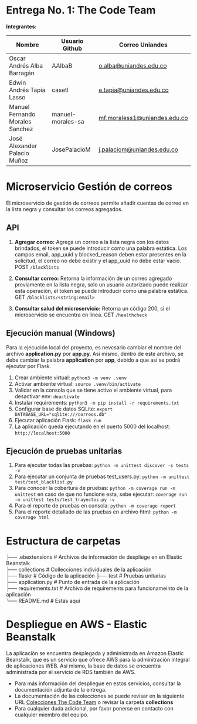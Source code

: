 # Entrega No. 1: The Code Team 

**Integrantes:**

|Nombre|Usuario Github|Correo Uniandes|
|----|----|----|
|Oscar Andrés Alba Barragán|AAlbaB|o.alba@uniandes.edu.co|
|Edwin Andrés Tapia Lasso|casetl|e.tapia@uniandes.edu.co|
|Manuel Fernando Morales Sanchez|manuel-morales-sa|mf.moraless1@uniandes.edu.co|
|José Alexander Palacio Muñoz|JosePalacioM|j.palaciom@uniandes.edu.co|

# Microservicio Gestión de correos

El microservicio de gestión de correos permite añadir cuentas de correo en la lista negra y consultar los correos agregados.

## API

1. **Agregar correo:** Agrega un correo a la lista negra con los datos brindados, el token se puede introducir como una palabra estática. Los campos email, app_uuid y blocked_reason deben estar presentes en la solicitud, el correo no debe existir y el app_uuid no debe estar vacío. POST `/blacklists`
2. **Consultar correo:** Retorna la información de un correo agregado previamente en la lista negra, solo un usuario autorizado puede realizar esta operación, el token se puede introducir como una palabra estática. GET `/blacklists/<string:email>`

3. **Consultar salud del microservicio:** Retorna un código 200, si el microservicio se encuentra en línea. GET `/healthcheck`

## Ejecución manual (Windows)

Para la ejecución local del proyecto, es nevcsario cambiar el nombre del archivo **application.py** por **app.py**. Asi mismo, dentro de este archivo, se debe cambiar la palabra **application** por **app**, debido a que así se podrá ejecutar por Flask.

1. Crear ambiente virtual: `python3 -m venv .venv`
2. Activar ambiente virtual: `source .venv/bin/activate`
3. Validar en la consola que se tiene activo el ambiente virtual, para desactivar env: `deactivate`
4. Instalar requirements: `python3 -m pip install -r requirements.txt`
5. Configurar base de datos SQLite: `export DATABASE_URL="sqlite:///correos.db"`
6. Ejecutar aplicación Flask: `flask run`
7. La aplicación queda ejecutando en el puerto 5000 del localhost: `http://localhost:5000`

## Ejecución de pruebas unitarias
1. Para ejecutar todas las pruebas: `python -m unittest discover -s tests -v`
2. Para ejecutar un conjunta de pruebas test_users.py: `python -m unittest test/test_blacklist.py`
3. Para conocer la cobertura de pruebas: `python -m coverage run -m unittest` en caso de que no funcione esta, sebe ejecutar: `coverage run -m unittest tests/test_trayectos.py -v`
4. Para el reporte de pruebas en consola: `python -m coverage report`
5. Para el reporte detallado de las pruebas en archivo html: `python -m coverage html`


# Estructura de carpetas

├── .ebextensions # Archivos de información de despliege en en Elastic Beanstalk  
├── collections # Collecciones individuales de la aplicación  
├── flaskr # Código de la aplicación
├── test # Pruebas unitarias  
├── application.py # Punto de entrada de la aplicación  
├── requirements.txt # Archivo de requirements para funcionameinto de la aplicación  
└── README.md # Estás aquí

# Despliegue en AWS - Elastic Beanstalk
La aplicación se encuentra desplegada y administrada en Amazon Elastic Beanstalk, que es un servicio que ofrece AWS para la adminitración integral de aplicaciones WEB. Así mismo, la base de datos se encuentra administrada por el servicio de RDS también de AWS.

- Para más información del despliegue en estos servicios, consultar la documentación adjunta de la entrega.
- La documentación de las colecciones se puede revisar en la siguiente URL [Colecciones The Code Team](https://documenter.getpostman.com/view/20261140/2s93XyU3Nt) o revisar la carpeta **collections**
- Para cualquier duda adicional, por favor ponerse en contacto con cualquier miembro del equipo.


